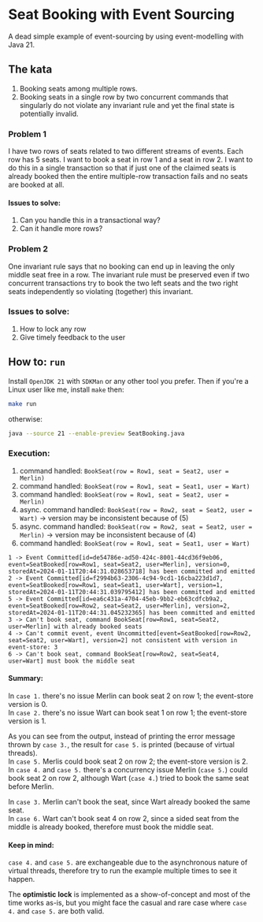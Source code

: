 # Seat Booking with Event Sourcing

A dead simple example of event-sourcing by using event-modelling with Java 21.

## The kata

1. Booking seats among multiple rows.
2. Booking seats in a single row by two concurrent commands that singularly do not violate any invariant rule and yet the final state is potentially invalid.

### Problem 1

I have two rows of seats related to two different streams of events. Each row has 5 seats. I want to book a seat in row 1 and a seat in row 2. I want to do this in a single 
transaction so that if just one of the claimed seats is already booked then the entire multiple-row transaction fails and no seats are booked at all.

#### Issues to solve:

1. Can you handle this in a transactional way?
2. Can it handle more rows?

### Problem 2

One invariant rule says that no booking can end up in leaving the only middle seat free in a row.
The invariant rule must be preserved even if two concurrent transactions try to book the two left seats and the two right seats independently so violating (together) this invariant.

### Issues to solve:

1. How to lock any row
2. Give timely feedback to the user

## How to: `run`

Install `OpenJDK 21` with `SDKMan` or any other tool you prefer.
Then if you're a Linux user like me, install `make` then: 

```sh
make run
```

otherwise:

```sh
java --source 21 --enable-preview SeatBooking.java
```

### Execution:

1. command handled: `BookSeat(row = Row1, seat = Seat2, user = Merlin)`
2. command handled: `BookSeat(row = Row1, seat = Seat1, user = Wart)`
3. command handled: `BookSeat(row = Row1, seat = Seat2, user = Merlin)`
4. async. command handled: `BookSeat(row = Row2, seat = Seat2, user = Wart)` -> version may be inconsistent because of (5)
5. async. command handled: `BookSeat(row = Row2, seat = Seat2, user = Merlin)` -> version may be inconsistent because of (4)
6. command handled: `BookSeat(row = Row1, seat = Seat1, user = Wart)`

```
1 -> Event Committed[id=de54786e-ad50-424c-8001-44cd36f9eb06, event=SeatBooked[row=Row1, seat=Seat2, user=Merlin], version=0, storedAt=2024-01-11T20:44:31.028653718] has been committed and emitted
2 -> Event Committed[id=f2994b63-2306-4c94-9cd1-16cba223d1d7, event=SeatBooked[row=Row1, seat=Seat1, user=Wart], version=1, storedAt=2024-01-11T20:44:31.039795412] has been committed and emitted
5 -> Event Committed[id=ea6c431a-4704-45eb-9bb2-eb63cdfcb9a2, event=SeatBooked[row=Row2, seat=Seat2, user=Merlin], version=2, storedAt=2024-01-11T20:44:31.045232365] has been committed and emitted
3 -> Can't book seat, command BookSeat[row=Row1, seat=Seat2, user=Merlin] with already booked seats
4 -> Can't commit event, event Uncommitted[event=SeatBooked[row=Row2, seat=Seat2, user=Wart], version=2] not consistent with version in event-store: 3
6 -> Can't book seat, command BookSeat[row=Row2, seat=Seat4, user=Wart] must book the middle seat
```
#### Summary:

In `case 1.` there's no issue Merlin can book seat 2 on row 1; the event-store version is 0.<br>
In `case 2.` there's no issue Wart can book seat 1 on row 1; the event-store version is 1.

As you can see from the output, instead of printing the error message thrown by `case 3.`, the result for `case 5.` is printed (because of virtual threads).<br>
In `case 5.` Merlis could book seat 2 on row 2; the event-store version is 2.<br>
In `case 4.` and `case 5.` there's a concurrency issue Merlin (`case 5.`) could book seat 2 on row 2, although Wart (`case 4.`) tried to book the same seat before Merlin.

In `case 3.` Merlin can't book the seat, since Wart already booked the same seat.<br>
In `case 6.` Wart can't book seat 4 on row 2, since a sided seat from the middle is already booked, therefore must book the middle seat. 

#### Keep in mind:

`case 4.` and `case 5.` are exchangeable due to the asynchronous nature of virtual threads, therefore try to run the example multiple times to see it happen.

The **optimistic lock** is implemented as a show-of-concept and most of the time works as-is, but you might face the casual and rare case where `case 4.` and `case 5.` are both valid.   


